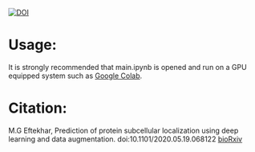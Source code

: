 [![DOI](https://zenodo.org/badge/DOI/10.5281/zenodo.3894900.svg)](https://doi.org/10.5281/zenodo.3894900)


# Usage:
It is strongly recommended that main.ipynb is opened and run on a GPU equipped system such as [Google Colab](https://colab.research.google.com/).

# Citation:
M.G Eftekhar, Prediction of protein subcellular localization using deep learning and data augmentation. doi:10.1101/2020.05.19.068122 [bioRxiv](https://www.biorxiv.org/content/10.1101/2020.05.19.068122v2)
